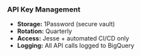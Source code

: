 ### API Key Management

- **Storage:** 1Password (secure vault)
- **Rotation:** Quarterly
- **Access:** Jesse + automated CI/CD only
- **Logging:** All API calls logged to BigQuery
